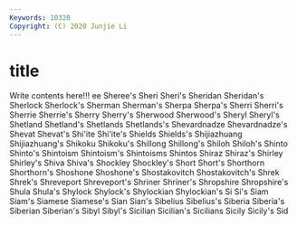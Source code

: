 ```yaml
---
Keywords: 10320
Copyright: (C) 2020 Junjie Li
---
```


# title

Write contents here!!!
ee 
Sheree's 
Sheri 
Sheri's 
Sheridan 
Sheridan's
Sherlock 
Sherlock's 
Sherman 
Sherman's 
Sherpa 
Sherpa's 
Sherri 
Sherri's 
Sherrie 
Sherrie's
Sherry 
Sherry's 
Sherwood 
Sherwood's 
Sheryl 
Sheryl's 
Shetland 
Shetland's 
Shetlands 
Shetlands's
Shevardnadze 
Shevardnadze's 
Shevat 
Shevat's 
Shi'ite 
Shi'ite's 
Shields 
Shields's 
Shijiazhuang 
Shijiazhuang's
Shikoku 
Shikoku's 
Shillong 
Shillong's 
Shiloh 
Shiloh's 
Shinto 
Shinto's 
Shintoism 
Shintoism's
Shintoisms 
Shintos 
Shiraz 
Shiraz's 
Shirley 
Shirley's 
Shiva 
Shiva's 
Shockley 
Shockley's
Short 
Short's 
Shorthorn 
Shorthorn's 
Shoshone 
Shoshone's 
Shostakovitch 
Shostakovitch's 
Shrek 
Shrek's
Shreveport 
Shreveport's 
Shriner 
Shriner's 
Shropshire 
Shropshire's 
Shula 
Shula's 
Shylock 
Shylock's
Shylockian 
Shylockian's 
Si 
Si's 
Siam 
Siam's 
Siamese 
Siamese's 
Sian 
Sian's
Sibelius 
Sibelius's 
Siberia 
Siberia's 
Siberian 
Siberian's 
Sibyl 
Sibyl's 
Sicilian 
Sicilian's
Sicilians 
Sicily 
Sicily's 
Sid 

